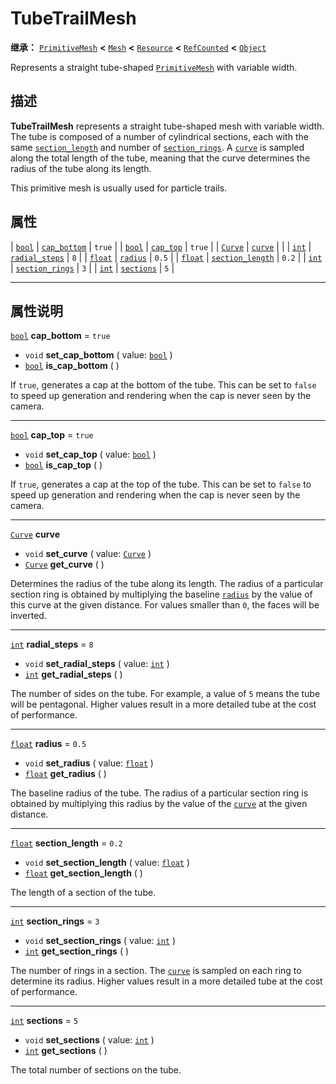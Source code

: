 <!-- ⚠ 请勿编辑本文件 ⚠ -->
<!-- 本文档使用脚本从 WeDot 引擎源码仓库生成。 -->
<!-- 生成脚本：https://github.com/WeDot-Engine/WeDot/tree/4.3/doc/tools/make_md.py； -->
<!-- 原文件：https://github.com/WeDot-Engine/WeDot/tree/4.3/doc/classes/TubeTrailMesh.xml。 -->

<div id="_class_tubetrailmesh"></div>

# TubeTrailMesh

**继承：** [`PrimitiveMesh`](class_primitivemesh.md) **<** [`Mesh`](class_mesh.md) **<** [`Resource`](class_resource.md) **<** [`RefCounted`](class_refcounted.md) **<** [`Object`](class_object.md)

Represents a straight tube-shaped [`PrimitiveMesh`](class_primitivemesh.md) with variable width.

## 描述

**TubeTrailMesh** represents a straight tube-shaped mesh with variable width. The tube is composed of a number of cylindrical sections, each with the same [`section_length`](#class_tubetrailmesh_property_section_length) and number of [`section_rings`](#class_tubetrailmesh_property_section_rings). A [`curve`](#class_tubetrailmesh_property_curve) is sampled along the total length of the tube, meaning that the curve determines the radius of the tube along its length.

This primitive mesh is usually used for particle trails.

## 属性

| [`bool`](class_bool.md)   | [`cap_bottom`](#class_tubetrailmesh_property_cap_bottom)         | ``true`` |
| [`bool`](class_bool.md)   | [`cap_top`](#class_tubetrailmesh_property_cap_top)               | ``true`` |
| [`Curve`](class_curve.md) | [`curve`](#class_tubetrailmesh_property_curve)                   |          |
| [`int`](class_int.md)     | [`radial_steps`](#class_tubetrailmesh_property_radial_steps)     | ``8``    |
| [`float`](class_float.md) | [`radius`](#class_tubetrailmesh_property_radius)                 | ``0.5``  |
| [`float`](class_float.md) | [`section_length`](#class_tubetrailmesh_property_section_length) | ``0.2``  |
| [`int`](class_int.md)     | [`section_rings`](#class_tubetrailmesh_property_section_rings)   | ``3``    |
| [`int`](class_int.md)     | [`sections`](#class_tubetrailmesh_property_sections)             | ``5``    |

<!-- rst-class:: classref-section-separator -->

---

## 属性说明

<div id="_class_tubetrailmesh_property_cap_bottom"></div>

[`bool`](class_bool.md) **cap_bottom** = ``true`` <div id="class_tubetrailmesh_property_cap_bottom"></div>

- `void` **set_cap_bottom** ( value: [`bool`](class_bool.md) )
- [`bool`](class_bool.md) **is_cap_bottom** ( )

If `true`, generates a cap at the bottom of the tube. This can be set to `false` to speed up generation and rendering when the cap is never seen by the camera.

<!-- rst-class:: classref-item-separator -->

---

<div id="_class_tubetrailmesh_property_cap_top"></div>

[`bool`](class_bool.md) **cap_top** = ``true`` <div id="class_tubetrailmesh_property_cap_top"></div>

- `void` **set_cap_top** ( value: [`bool`](class_bool.md) )
- [`bool`](class_bool.md) **is_cap_top** ( )

If `true`, generates a cap at the top of the tube. This can be set to `false` to speed up generation and rendering when the cap is never seen by the camera.

<!-- rst-class:: classref-item-separator -->

---

<div id="_class_tubetrailmesh_property_curve"></div>

[`Curve`](class_curve.md) **curve** <div id="class_tubetrailmesh_property_curve"></div>

- `void` **set_curve** ( value: [`Curve`](class_curve.md) )
- [`Curve`](class_curve.md) **get_curve** ( )

Determines the radius of the tube along its length. The radius of a particular section ring is obtained by multiplying the baseline [`radius`](#class_tubetrailmesh_property_radius) by the value of this curve at the given distance. For values smaller than `0`, the faces will be inverted.

<!-- rst-class:: classref-item-separator -->

---

<div id="_class_tubetrailmesh_property_radial_steps"></div>

[`int`](class_int.md) **radial_steps** = ``8`` <div id="class_tubetrailmesh_property_radial_steps"></div>

- `void` **set_radial_steps** ( value: [`int`](class_int.md) )
- [`int`](class_int.md) **get_radial_steps** ( )

The number of sides on the tube. For example, a value of `5` means the tube will be pentagonal. Higher values result in a more detailed tube at the cost of performance.

<!-- rst-class:: classref-item-separator -->

---

<div id="_class_tubetrailmesh_property_radius"></div>

[`float`](class_float.md) **radius** = ``0.5`` <div id="class_tubetrailmesh_property_radius"></div>

- `void` **set_radius** ( value: [`float`](class_float.md) )
- [`float`](class_float.md) **get_radius** ( )

The baseline radius of the tube. The radius of a particular section ring is obtained by multiplying this radius by the value of the [`curve`](#class_tubetrailmesh_property_curve) at the given distance.

<!-- rst-class:: classref-item-separator -->

---

<div id="_class_tubetrailmesh_property_section_length"></div>

[`float`](class_float.md) **section_length** = ``0.2`` <div id="class_tubetrailmesh_property_section_length"></div>

- `void` **set_section_length** ( value: [`float`](class_float.md) )
- [`float`](class_float.md) **get_section_length** ( )

The length of a section of the tube.

<!-- rst-class:: classref-item-separator -->

---

<div id="_class_tubetrailmesh_property_section_rings"></div>

[`int`](class_int.md) **section_rings** = ``3`` <div id="class_tubetrailmesh_property_section_rings"></div>

- `void` **set_section_rings** ( value: [`int`](class_int.md) )
- [`int`](class_int.md) **get_section_rings** ( )

The number of rings in a section. The [`curve`](#class_tubetrailmesh_property_curve) is sampled on each ring to determine its radius. Higher values result in a more detailed tube at the cost of performance.

<!-- rst-class:: classref-item-separator -->

---

<div id="_class_tubetrailmesh_property_sections"></div>

[`int`](class_int.md) **sections** = ``5`` <div id="class_tubetrailmesh_property_sections"></div>

- `void` **set_sections** ( value: [`int`](class_int.md) )
- [`int`](class_int.md) **get_sections** ( )

The total number of sections on the tube.

[^virtual]: 本方法通常需要用户覆盖才能生效。
[^const]: 本方法无副作用，不会修改该实例的任何成员变量。
[^vararg]: 本方法除了能接受在此处描述的参数外，还能够继续接受任意数量的参数。
[^constructor]: 本方法用于构造某个类型。
[^static]: 调用本方法无需实例，可直接使用类名进行调用。
[^operator]: 本方法描述的是使用本类型作为左操作数的有效运算符。
[^bitfield]: 这个值是由下列位标志构成位掩码的整数。
[^void]: 无返回值。
